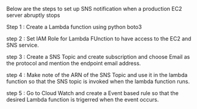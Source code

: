 Below are the steps to set up SNS notification when a production EC2 server abruptly stops

Step 1 : Create a Lambda function using python boto3

step 2 : Set IAM Role for Lambda FUnction to have access to the EC2 and SNS service.

step 3 : Create a SNS Topic and create subscription and choose Email as the protocol and mention the endpoint email address.

step 4 : Make note of  the ARN of the SNS Topic and use it in the lambda function so that the SNS topic is invoked when the lambda function runs.

step 5 : Go to Cloud Watch and create a Event based rule so that the desired Lambda function is trigerred when the event occurs.




